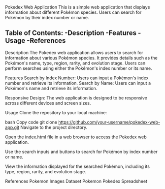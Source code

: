 Pokedex Web Application
This is a simple web application that displays information about different Pokémon species. Users can search for Pokémon by their index number or name.

Table of Contents:
-Description
-Features
-Usage
-References
--
Description
The Pokedex web application allows users to search for information about various Pokémon species. It provides details such as the Pokémon's name, type, region, rarity, and evolution stage. Users can perform searches using either the Pokémon's index number or its name.

Features
Search by Index Number: Users can input a Pokémon's index number and retrieve its information.
Search by Name: Users can input a Pokémon's name and retrieve its information.

Responsive Design: The web application is designed to be responsive across different devices and screen sizes.

Usage
Clone the repository to your local machine:

bash
Copy code
git clone https://github.com/your-username/pokedex-web-app.git
Navigate to the project directory.

Open the index.html file in a web browser to access the Pokedex web application.

Use the search inputs and buttons to search for Pokémon by index number or name.

View the information displayed for the searched Pokémon, including its type, region, rarity, and evolution stage.

References
Pokemon Images Dataset
Pokemon Pokedex Spreadsheet



